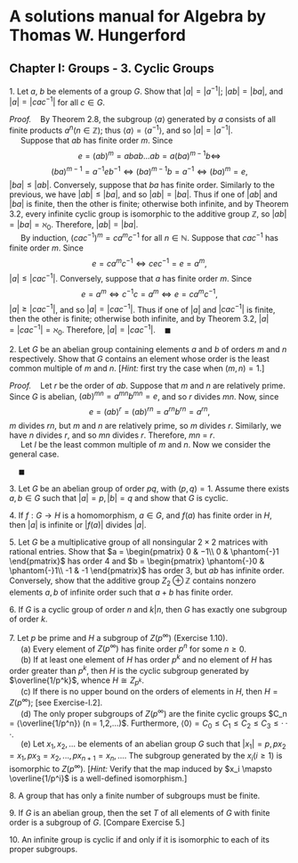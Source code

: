 # A solutions manual for Algebra by Thomas W. Hungerford
## Chapter I: Groups - 3. Cyclic Groups
1\. Let $a$, $b$ be elements of a group $G$. Show that $|a| = |a^{−1}|$;
$|ab| = |ba|$, and $|a| = |cac^{−1}|$ for all $c∈G$.

_Proof._$\quad$By Theorem 2.8, the subgroup $\langle a \rangle$
generated by $a$ consists of all finite products $a^n(n \in \mathbb{Z})$;
thus $\langle a \rangle = \langle a^{-1} \rangle$, and so $|a| = |a^{−1}|$.
<br />$\quad$
Suppose that $ab$ has finite order $m$. Since
$$
e = (ab)^m = abab...ab = a(ba)^{m-1}b \Leftrightarrow
$$
$$
(ba)^{m-1} = a^{-1}e b^{-1} \Leftrightarrow (ba)^{m-1}b = a^{-1}
\Leftrightarrow (ba)^m = e,
$$
$|ba| \le |ab|$. Conversely, suppose that $ba$ has finite order. Similarly
to the previous, we have $|ab| \le |ba|$, and so $|ab| = |ba|$. Thus if one
of $|ab|$ and $|ba|$ is finite, then the other is finite; otherwise both
infinite, and by Theorem 3.2, every infinite cyclic group is isomorphic to
the additive group $\mathbb{Z}$, so $|ab| = |ba| = \aleph_0$. Therefore,
$|ab| = |ba|$.
<br />$\quad$
By induction, $(cac^{-1})^m = ca^mc^{-1}$ for all $n \in \mathbb{N}$.
Suppose that $cac^{-1}$ has finite order $m$. Since
$$
e = ca^mc^{-1} \Leftrightarrow c e c^{-1} = e = a^m,
$$
$|a| \le |cac^{-1}|$. Conversely, suppose that $a$ has finite order $m$.
Since
$$
e = a^m \Leftrightarrow c^{-1}c = a^m \Leftrightarrow e = ca^mc^{-1},
$$
$|a| \ge |cac^{-1}|$, and so $|a| = |cac^{-1}|$. Thus if one of $|a|$ and
$|cac^{-1}|$ is finite, then the other is finite; otherwise both infinite,
and by Theorem 3.2, $|a| = |cac^{-1}| = \aleph_0$. Therefore, $|a| =
|cac^{-1}|.\quad\blacksquare$

2\. Let $G$ be an abelian group containing elements $a$ and $b$ of orders $m$
and $n$ respectively. Show that $G$ contains an element whose order is the
least common multiple of $m$ and $n$. [_Hint:_ first try the case when $(m,
n) = 1$.]

_Proof._$\quad$Let $r$ be the order of $ab$. Suppose that $m$ and $n$ are
relatively prime. Since $G$ is abelian, $(ab)^{mn} = a^{mn}b^{mn} = e$,
and so $r$ divides $mn$. Now, since
$$
e = (ab)^r = (ab)^{rn} = a^{rn}b^{rn} = a^{rn},
$$
$m$ divides $rn$, but $m$ and $n$ are relatively prime, so $m$ divides $r$.
Similarly, we have $n$ divides $r$, and so $mn$ divides $r$. Therefore,
$mn$ = $r$.
<br />$\quad$
Let $l$ be the least common multiple of $m$ and $n$.
Now we consider the general case.

$\quad\blacksquare$

3\. Let $G$ be an abelian group of order $pq$, with $(p,q) = 1$. Assume there exists $a, b ∈ G$ such that $|a| = p, |b| = q$ and show that $G$ is cyclic.

4\. If $f : G → H$ is a homomorphism, $a ∈ G$, and $f(a)$ has finite order in $H$, then $|a|$ is infinite or $|f(a)|$ divides $|a|$.

5\. Let $G$ be a multiplicative group of all nonsingular $2 × 2$ matrices with rational  entries. Show that $a =
\begin{pmatrix}
  0 & −1\\
  0 & \phantom{-}1
\end{pmatrix}$
has order $4$ and $b =
\begin{pmatrix}
  \phantom{-}0 & \phantom{-}1\\
  -1 & -1
\end{pmatrix}$
has order $3$, but $ab$ has infinite order. Conversely, show that the additive group $Z_2 ⊕ \mathbb{Z}$ contains nonzero elements $a, b$ of infinite order such that $a + b$ has finite order.

6\. If $G$ is a cyclic group of order $n$ and $k|n$, then $G$ has exactly one subgroup of order $k$.

7\. Let $p$ be prime and $H$ a subgroup of $Z(p^∞)$ (Exercise 1.10).<br />
$\quad$ (a) Every element of $Z(p^∞)$ has finite order $p^n$ for some $n ≥ 0$.<br />
$\quad$ (b) If at least one element of $H$ has order $p^k$ and no element of $H$ has order greater than $p^k$, then $H$ is the cyclic subgroup generated by $\overline{1/p^k}$, whence $H \cong Z_{p^k}$.<br />
$\quad$ (c\) If there is no upper bound on the orders of elements in $H$, then $H = Z(p^∞)$; [see Exercise-I.2].<br />
$\quad$ (d) The only proper subgroups of $Z(p^∞)$ are the finite cyclic groups $C_n = ⟨\overline{1/p^n}⟩ (n = 1,2,...)$. Furthermore, $⟨0⟩ = C_0 ≤ C_1 ≤ C_2 ≤ C_3 ≤ ···$.<br />
$\quad$ (e) Let $x_1,x_2,...$ be elements of an abelian group $G$ such that $|x_1| = p, px_2 = x_1, px_3 = x_2,...,px_{n+1} = x_n,....$ The subgroup generated by the $x_i(i ≥ 1)$ is isomorphic to $Z(p^∞)$. [_Hint:_ Verify that the map induced by $x_i \mapsto  \overline{1/p^i}$ is a well-defined isomorphism.]

8\. A group that has only a finite number of subgroups must be finite.

9\. If $G$ is an abelian group, then the set $T$ of all elements of $G$ with finite order is a subgroup of $G$. [Compare Exercise 5.]

10\. An infinite group is cyclic if and only if it is isomorphic to each of its proper subgroups.
